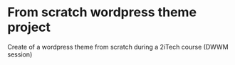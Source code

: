 # From scratch wordpress theme project

Create of a wordpress theme from scratch during a 2iTech course (DWWM session)